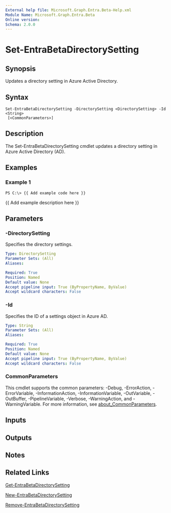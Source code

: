 ```yaml
---
External help file: Microsoft.Graph.Entra.Beta-Help.xml
Module Name: Microsoft.Graph.Entra.Beta
Online version:
Schema: 2.0.0
---
```


# Set-EntraBetaDirectorySetting

## Synopsis
Updates a directory setting in Azure Active Directory.

## Syntax

```
Set-EntraBetaDirectorySetting -DirectorySetting <DirectorySetting> -Id <String>
 [<CommonParameters>]
```

## Description
The Set-EntraBetaDirectorySetting cmdlet updates a directory setting in Azure Active Directory (AD).

## Examples

### Example 1
```
PS C:\> {{ Add example code here }}
```

{{ Add example description here }}

## Parameters

### -DirectorySetting
Specifies the directory settings.

```yaml
Type: DirectorySetting
Parameter Sets: (All)
Aliases:

Required: True
Position: Named
Default value: None
Accept pipeline input: True (ByPropertyName, ByValue)
Accept wildcard characters: False
```



### -Id
Specifies the ID of a settings object in Azure AD.

```yaml
Type: String
Parameter Sets: (All)
Aliases:

Required: True
Position: Named
Default value: None
Accept pipeline input: True (ByPropertyName, ByValue)
Accept wildcard characters: False
```

### CommonParameters
This cmdlet supports the common parameters: -Debug, -ErrorAction, -ErrorVariable, -InformationAction, -InformationVariable, -OutVariable, -OutBuffer, -PipelineVariable, -Verbose, -WarningAction, and -WarningVariable. For more information, see [about_CommonParameters](https://go.microsoft.com/fwlink/?LinkID=113216).

## Inputs

## Outputs

## Notes

## Related Links

[Get-EntraBetaDirectorySetting]()

[New-EntraBetaDirectorySetting]()

[Remove-EntraBetaDirectorySetting]()


